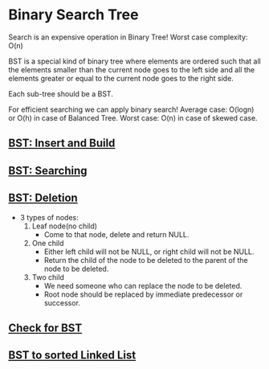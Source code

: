 # Binary Search Tree
Search is an expensive operation in Binary Tree! Worst case complexity: O(n)


BST is a special kind of binary tree where elements are ordered such that all the elements smaller than the current node goes to the left side and all the elements greater or equal to the current node goes to the right side.

Each sub-tree should be a BST.

For efficient searching we can apply binary search! 
Average case: O(logn) or O(h) in case of Balanced Tree.
Worst case: O(n) in case of skewed case.

## <a href="https://github.com/sanya2508/Binary-Search-Tree/blob/master/BSTinsertAndBuild.cpp">BST: Insert and Build</a>


## <a href="https://github.com/sanya2508/Binary-Search-Tree/blob/master/BSTsearch.cpp">BST: Searching</a>


## <a href="https://github.com/sanya2508/Binary-Search-Tree/blob/master/BSTdeletion.cpp">BST: Deletion</a>
 * 3 types of nodes:
   1. Leaf node(no child)
      * Come to that node, delete and return NULL.
   2. One child
      * Either left child will not be NULL, or right child will not be NULL.
      * Return the child of the node to be deleted to the parent of the node to be deleted.
   3. Two child
      * We need someone who can replace the node to be deleted.
      * Root node should be replaced by immediate predecessor or successor.
      

## <a href="https://github.com/sanya2508/Binary-Search-Tree/blob/master/checkForBST.cpp">Check for BST</a>


## <a href="https://github.com/sanya2508/Binary-Search-Tree/blob/master/BSTtoSortedLinkedList.cpp">BST to sorted Linked List</a>
